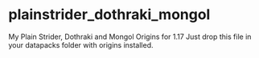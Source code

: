 # plainstrider_dothraki_mongol
My Plain Strider, Dothraki and Mongol Origins for 1.17
Just drop this file in your datapacks folder with origins installed.

